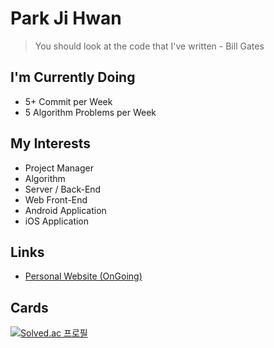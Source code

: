# Park Ji Hwan

> You should look at the code that I've written - Bill Gates

## I'm Currently Doing
* 5+ Commit per Week
* 5 Algorithm Problems per Week

## My Interests
* Project Manager
* Algorithm
* Server / Back-End
* Web Front-End
* Android Application
* iOS Application

## Links
* [Personal Website (OnGoing)](https://komputer-p.github.io/Portfolio)

## Cards
[![Solved.ac 프로필](http://mazassumnida.wtf/api/v2/generate_badge?boj=komputer)](https://solved.ac/komputer)
